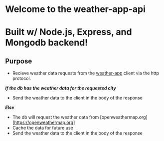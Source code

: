 # Welcome to the weather-app-api

# Built w/ Node.js, Express, and Mongodb backend!

## Purpose

- Recieve weather data requests from the [weather-app](https://github.com/HenrySJ/weather-app) client via the http protocol.

**_If the db has the weather data for the requested city_**

- Send the weather data to the client in the body of the response

**_Else_**

- The db will request the weather data from [openweathermap.org][https://openweathermap.org]
- Cache the data for future use
- Send the weather data to the client in the body of the response
